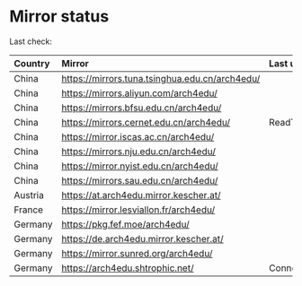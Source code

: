 <script src="./time.js"></script>
# Mirror status
Last check: <script type="text/javascript">localize(1754379149.589567);</script>

|Country|Mirror|Last update|
|:------|:-----|:----------|
|China|https://mirrors.tuna.tsinghua.edu.cn/arch4edu/|<script type="text/javascript">localize(1754333557);</script>|
|China|https://mirrors.aliyun.com/arch4edu/|<script type="text/javascript">localize(1754333557);</script>|
|China|https://mirrors.bfsu.edu.cn/arch4edu/|<script type="text/javascript">localize(1754333557);</script>|
|China|https://mirrors.cernet.edu.cn/arch4edu/|ReadTimeout|
|China|https://mirror.iscas.ac.cn/arch4edu/|<script type="text/javascript">localize(1754333557);</script>|
|China|https://mirrors.nju.edu.cn/arch4edu/|<script type="text/javascript">localize(1754333557);</script>|
|China|https://mirror.nyist.edu.cn/arch4edu/|<script type="text/javascript">localize(1754333557);</script>|
|China|https://mirrors.sau.edu.cn/arch4edu/|<script type="text/javascript">localize(1754074315);</script>|
|Austria|https://at.arch4edu.mirror.kescher.at/|<script type="text/javascript">localize(1754333557);</script>|
|France|https://mirror.lesviallon.fr/arch4edu/|<script type="text/javascript">localize(1754333557);</script>|
|Germany|https://pkg.fef.moe/arch4edu/|<script type="text/javascript">localize(1754333557);</script>|
|Germany|https://de.arch4edu.mirror.kescher.at/|<script type="text/javascript">localize(1754333557);</script>|
|Germany|https://mirror.sunred.org/arch4edu/|<script type="text/javascript">localize(1754333557);</script>|
|Germany|https://arch4edu.shtrophic.net/|ConnectionError|

<script src="./tablefilter/tablefilter.js"></script>
<script src="./table.js"></script>
